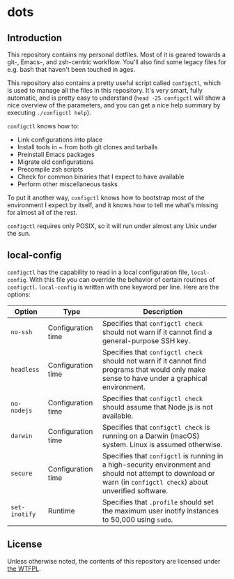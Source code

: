 # dots

## Introduction

This repository contains my personal dotfiles. Most of it is geared towards a git-, Emacs-, and zsh-centric workflow. You'll also find some legacy files for e.g. bash that haven't been touched in ages.

This repository also contains a pretty useful script called `configctl`, which is used to manage all the files in this repository. It's very smart, fully automatic, and is pretty easy to understand (`head -25 configctl` will show a nice overview of the parameters, and you can get a nice help summary by executing `./configctl help`).

`configctl` knows how to:

* Link configurations into place
* Install tools in ~ from both git clones and tarballs
* Preinstall Emacs packages
* Migrate old configurations
* Precompile zsh scripts
* Check for common binaries that I expect to have available
* Perform other miscellaneous tasks

To put it another way, `configctl` knows how to bootstrap most of the environment I expect by itself, and it knows how to tell me what's missing for almost all of the rest.

`configctl` requires only POSIX, so it will run under almost any Unix under the sun.

## local-config

`configctl` has the capability to read in a local configuration file, `local-config`. With this file you can override the behavior of certain routines of `configctl`. `local-config` is written with one keyword per line. Here are the options:

| Option        | Type               | Description                                                                                                                                                          |
| ------------- | -------------------| -------------------------------------------------------------------------------------------------------------------------------------------------------------------- |
| `no-ssh`      | Configuration time | Specifies that `configctl check` should not warn if it cannot find a general-purpose SSH key.                                                                        |
| `headless`    | Configuration time | Specifies that `configctl check` should not warn if it cannot find programs that would only make sense to have under a graphical environment.                        |
| `no-nodejs`   | Configuration time | Specifies that `configctl check` should assume that Node.js is not available.                                                                                        |
| `darwin`      | Configuration time | Specifies that `configctl check` is running on a Darwin (macOS) system. Linux is assumed otherwise.                                                                  |
| `secure`      | Configuration time | Specifies that `configctl` is running in a high-security environment and should not attempt to download or warn (in `configctl check`) about unverified software.    |
| `set-inotify` | Runtime            | Specifies that `.profile` should set the maximum user inotify instances to 50,000 using `sudo`.                                                                      |

## License

Unless otherwise noted, the contents of this repository are licensed under [the WTFPL][1].

 [1]: https://github.com/strugee/dots/blob/master/COPYING
